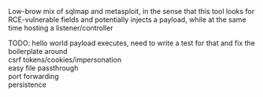 Low-brow mix of sqlmap and metasploit, in the sense that this tool looks for RCE-vulnerable fields and potentially injects a payload, while at the same time hosting a listener/controller


TODO:
    hello world payload executes, need to write a test for that and fix the boilerplate around\
    csrf tokens/cookies/impersonation\
    easy file passthrough\
    port forwarding\
    persistence

